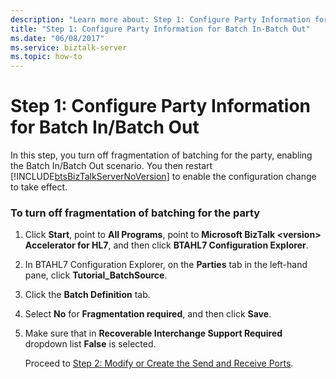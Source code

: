 ```yaml
---
description: "Learn more about: Step 1: Configure Party Information for Batch In/Batch Out"
title: "Step 1: Configure Party Information for Batch In-Batch Out"
ms.date: "06/08/2017"
ms.service: biztalk-server
ms.topic: how-to
---
```

# Step 1: Configure Party Information for Batch In/Batch Out
In this step, you turn off fragmentation of batching for the party, enabling the Batch In/Batch Out scenario. You then restart [!INCLUDE[btsBizTalkServerNoVersion](../../includes/btsbiztalkservernoversion-md.md)] to enable the configuration change to take effect.  
  
### To turn off fragmentation of batching for the party  
  
1. Click **Start**, point to **All Programs**, point to **Microsoft BizTalk \<version\> Accelerator for HL7**, and then click **BTAHL7 Configuration Explorer**.  
  
2. In BTAHL7 Configuration Explorer, on the **Parties** tab in the left-hand pane, click **Tutorial_BatchSource**.  
  
3. Click the **Batch Definition** tab.  
  
4. Select **No** for **Fragmentation required**, and then click **Save**.  
  
5. Make sure that in **Recoverable Interchange Support Required** dropdown list **False** is selected.  
  
   Proceed to [Step 2: Modify or Create the Send and Receive Ports](../../adapters-and-accelerators/accelerator-hl7/step-2-modify-or-create-the-send-and-receive-ports.md).

